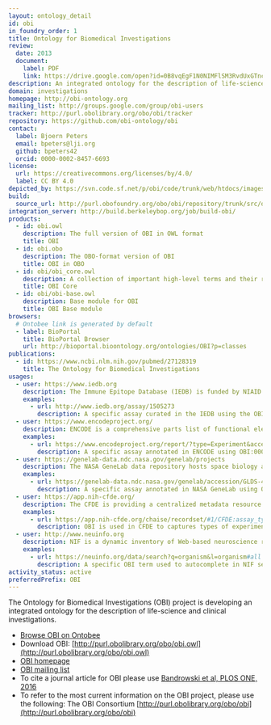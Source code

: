 ```yaml
---
layout: ontology_detail
id: obi
in_foundry_order: 1
title: Ontology for Biomedical Investigations
review:
  date: 2013
  document:
    label: PDF
    link: https://drive.google.com/open?id=0B8vqEgF1N0NIMFlSM3RvdUxGTnc
description: An integrated ontology for the description of life-science and clinical investigations
domain: investigations
homepage: http://obi-ontology.org
mailing_list: http://groups.google.com/group/obi-users
tracker: http://purl.obolibrary.org/obo/obi/tracker
repository: https://github.com/obi-ontology/obi
contact:
  label: Bjoern Peters
  email: bpeters@lji.org
  github: bpeters42
  orcid: 0000-0002-8457-6693
license:
  url: https://creativecommons.org/licenses/by/4.0/
  label: CC BY 4.0
depicted_by: https://svn.code.sf.net/p/obi/code/trunk/web/htdocs/images/obi-lotext.png
build:
  source_url: http://purl.obofoundry.org/obo/obi/repository/trunk/src/ontology/branches/
integration_server: http://build.berkeleybop.org/job/build-obi/
products:
  - id: obi.owl
    description: The full version of OBI in OWL format
    title: OBI
  - id: obi.obo
    description: The OBO-format version of OBI
    title: OBI in OBO
  - id: obi/obi_core.owl
    description: A collection of important high-level terms and their relations from OBI and other ontologies
    title: OBI Core
  - id: obi/obi-base.owl
    description: Base module for OBI
    title: OBI Base module
browsers:
  # Ontobee link is generated by default
  - label: BioPortal
    title: BioPortal Browser
    url: http://bioportal.bioontology.org/ontologies/OBI?p=classes
publications:
  - id: https://www.ncbi.nlm.nih.gov/pubmed/27128319
    title: The Ontology for Biomedical Investigations
usages:
  - user: https://www.iedb.org
    description: The Immune Epitope Database (IEDB) is funded by NIAID that catalogs experimental data on antibody and T cell epitopes studied in humans, non-human primates, and other animal species in the context of infectious disease, allergy, autoimmunity and transplantation.
    examples:
      - url: http://www.iedb.org/assay/1505273
        description: A specific assay curated in the IEDB using the OBI:1110180 '3H-thymidine assay measuring epitope specific proliferation of T cells' ('3H-thymidine')
  - user: https://www.encodeproject.org/
    description: ENCODE is a comprehensive parts list of functional elements in the human genome, including elements that act at the protein and RNA levels, and regulatory elements that control cells and circumstances in which a gene is active.
    examples:
      - url: https://www.encodeproject.org/report/?type=Experiment&accession=ENCSR012KGU&accession=ENCSR560MXA&accession=ENCSR803FKU&accession=ENCSR216YPQ&accession=ENCSR115BCB&field=%40id&field=assay_term_name&field=assay_term_id
        description: A specific assay annotated in ENCODE using OBI:0000716 'ChiP-seq'
  - user: https://genelab-data.ndc.nasa.gov/genelab/projects
    description: The NASA GeneLab data repository hosts space biology and space-related datasets funded by multiple space agencies around the world.
    examples:
      - url: https://genelab-data.ndc.nasa.gov/genelab/accession/GLDS-464/
        description: A specific assay annotated in NASA GeneLab using OBI:0001271 'RNA-seq assay'
  - user: https://app.nih-cfde.org/
    description: The CFDE is providing a centralized metadata resource to allow search across data coordination centers from multiple Common Fund programs.
    examples:
      - url: https://app.nih-cfde.org/chaise/recordset/#1/CFDE:assay_type@sort(nid)
        description: OBI is used in CFDE to captures types of experiments with assay terms such as OBI:0003094 'fluorescence in-situ hybridization assay'
  - user: http://www.neuinfo.org
    description: NIF is a dynamic inventory of Web-based neuroscience resources, data, and tools accessible via any computer connected to the Internet.
    examples:
      - url: https://neuinfo.org/data/search?q=organism&l=organism#all
        description: A specific OBI term used to autocomplete in NIF search OBI:0100026 'organism'
activity_status: active
preferredPrefix: OBI
---
```


The Ontology for Biomedical Investigations (OBI) project is developing an integrated ontology for the description of life-science and clinical investigations.

- [Browse OBI on Ontobee](http://www.ontobee.org/browser/index.php?o=obi)
- Download OBI: [http://purl.obolibrary.org/obo/obi.owl](http://purl.obolibrary.org/obo/obi.owl)
- [OBI homepage](http://obi-ontology.org)
- [OBI mailing list](http://groups.google.com/group/obi-users)
- To cite a journal article for OBI please use [Bandrowski et al, PLOS ONE, 2016](https://journals.plos.org/plosone/article?id=10.1371/journal.pone.0154556)
- To refer to the most current information on the OBI project, please use the following: The OBI Consortium [http://purl.obolibrary.org/obo/obi](http://purl.obolibrary.org/obo/obi)
